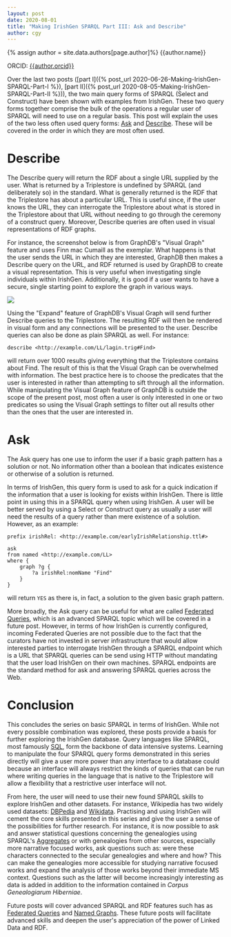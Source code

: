 ```yaml
---
layout: post
date: 2020-08-01
title: "Making IrishGen SPARQL Part III: Ask and Describe"
author: cgy
---
```


{% assign author = site.data.authors[page.author]%}
{{author.name}}

ORCID: <a href="https://orcid.org/{{ author.orcid }}" title="{{author.name}}">{{author.orcid}}</a>

Over the last two posts ([part I]({% post_url
2020-06-26-Making-IrishGen-SPARQL-Part-I %}), [part II]({% post_url
2020-08-05-Making-IrishGen-SPARQL-Part-II %})), the two main query
forms of SPARQL (Select and Construct) have been shown with examples
from IrishGen.  These two query forms together comprise the bulk of
the operations a regular user of SPARQL will need to use on a regular
basis.  This post will explain the uses of the two less often used
query forms:
[Ask](https://www.w3.org/TR/2013/REC-sparql11-query-20130321/#ask) and
[Describe](https://www.w3.org/TR/2013/REC-sparql11-query-20130321/#describe).
These will be covered in the order in which they are most often used.

# Describe

The Describe query will return the RDF about a single URL supplied by
the user.  What is returned by a Triplestore is undefined by SPARQL
(and deliberately so) in the standard.  What is generally returned is
the RDF that the Triplestore has about a particular URL.  This is
useful since, if the user knows the URL, they can interrogate the
Triplestore about what is stored in the Triplestore about that URL
without needing to go through the ceremony of a construct query.
Moreover, Describe queries are often used in visual representations of
RDF graphs.

For instance, the screenshot below is from GraphDB's "Visual Graph"
feature and uses Finn mac Cumaill as the exemplar.  What happens is
that the user sends the URL in which they are interested, GraphDB then
makes a Describe query on the URL, and RDF returned is used by GraphDB
to create a visual representation.  This is very useful when
investigating single individuals within IrishGen.  Additionally, it is
good if a user wants to have a secure, single starting point to
explore the graph in various ways.

<img src="{{site.baseurl}}/assets/images/describe_part3.png" />

Using the "Expand" feature of GraphDB's Visual Graph will send further
Describe queries to the Triplestore.  The resulting RDF will then be
rendered in visual form and any connections will be presented to the
user.  Describe queries can also be done as plain SPARQL as well.  For
instance:

```sparql
describe <http://example.com/LL/lagin.trig#Find>
```

will return over 1000 results giving everything that the Triplestore
contains about Find.  The result of this is that the Visual Graph can
be overwhelmed with information.  The best practice here is to choose
the predicates that the user is interested in rather than attempting
to sift through all the information.  While manipulating the Visual
Graph feature of GraphDB is outside the scope of the present post,
most often a user is only interested in one or two predicates so using
the Visual Graph settings to filter out all results other than the
ones that the user are interested in.

# Ask

The Ask query has one use to inform the user if a basic graph pattern
has a solution or not.  No information other than a boolean that
indicates existence or otherwise of a solution is returned.

In terms of IrishGen, this query form is used to ask for a quick
indication if the information that a user is looking for exists within
IrishGen.  There is little point in using this in a SPARQL query when
using IrishGen.  A user will be better served by using a Select or
Construct query as usually a user will need the results of a query
rather than mere existence of a solution.  However, as an example:

```sparql
prefix irishRel: <http://example.com/earlyIrishRelationship.ttl#> 

ask
from named <http://example.com/LL>
where {
    graph ?g {
    	?a irishRel:nomName "Find"
    }
}
```

will return `YES` as there is, in fact, a solution to the given
basic graph pattern.

More broadly, the Ask query can be useful for what are called
[Federated Queries](https://www.w3.org/TR/sparql11-federated-query/),
which is an advanced SPARQL topic which will be covered in a future
post.  However, in terms of how IrishGen is currently configured,
incoming Federated Queries are not possible due to the fact that the
curators have not invested in server infrastructure that would allow
interested parties to interrogate IrishGen through a SPARQL endpoint
which is a URL that SPARQL queries can be send using HTTP without
mandating that the user load IrishGen on their own machines.  SPARQL
endpoints are the standard method for ask and answering SPARQL queries
across the Web.

# Conclusion

This concludes the series on basic SPARQL in terms of IrishGen.  While
not every possible combination was explored, these posts provide a
basis for further exploring the IrishGen database.  Query languages
like SPARQL, most famously [SQL](https://en.wikipedia.org/wiki/SQL),
form the backbone of data intensive systems.  Learning to manipulate
the four SPARQL query forms demonstrated in this series directly will
give a user more power than any interface to a database could because
an interface will always restrict the kinds of queries that can be run
where writing queries in the language that is native to the
Triplestore will allow a flexibility that a restrictive user interface
will not.

From here, the user will need to use their new found SPARQL skills to
explore IrishGen and other datasets.  For instance, Wikipedia has two
widely used datasets: [DBPedia](https://wiki.dbpedia.org/) and
[Wikidata](https://www.wikidata.org/wiki/Wikidata:SPARQL_query_service/Wikidata_Query_Help).
Practising and using IrishGen will cement the core skills presented in
this series and give the user a sense of the possibilities for further
research.  For instance, it is now possible to ask and answer
statistical questions concerning the genealogies using SPARQL's
[Aggregates](https://www.w3.org/TR/2013/REC-sparql11-query-20130321/#aggregates)
or with genealogies from other sources, especially more narrative
focused works, ask questions such as: were these characters connected
to the secular genealogies and where and how?  This can make the
genealogies more accessible for studying narrative focused works and
expand the analysis of those works beyond their immediate MS context.
Questions such as the latter will become increasingly interesting as
data is added in addition to the information contained in _Corpus
Genealogiarum Hiberniae_.

Future posts will cover advanced SPARQL and RDF features such has as
[Federated Queries](https://www.w3.org/TR/sparql11-federated-query/)
and [Named Graphs](https://en.wikipedia.org/wiki/Named_graph).  These
future posts will facilitate advanced skills and deepen the user's
appreciation of the power of Linked Data and RDF.
